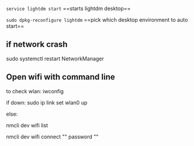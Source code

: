 

`service lightdm start` ==starts lightdm desktop==


`sudo dpkg-reconfigure lightdm` ==pick which desktop environment to auto start==


## if network crash

 sudo systemctl restart NetworkManager


## Open wifi with command line

to check wlan:
iwconfig

if down:
sudo ip link set wlan0 up

else:

nmcli dev wifi list

nmcli dev wifi connect "" password ""   
